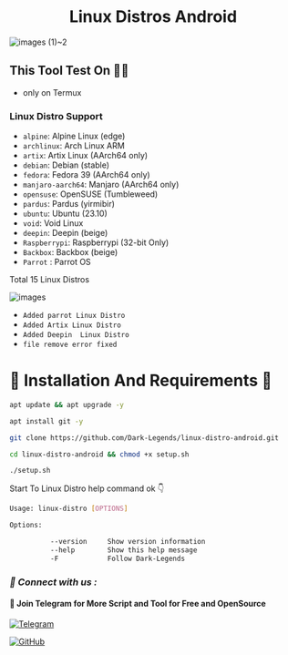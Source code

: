 <h1 align="center">Linux Distros Android</h1>


![images (1)~2](https://github.com/Dark-Legends/linux-distro-android/assets/142109781/a9b24308-95e9-429d-88eb-f21a69e2462d)

<h2>This Tool Test On 👨‍💻</h2>

- only on Termux

<h3>Linux Distro Support</h3>

* `alpine`: Alpine Linux (edge)
* `archlinux`: Arch Linux ARM
* `artix`: Artix Linux (AArch64 only)
* `debian`: Debian (stable)
* `fedora`: Fedora 39 (AArch64 only)
* `manjaro-aarch64`: Manjaro (AArch64 only)
* `opensuse`: OpenSUSE (Tumbleweed)
* `pardus`: Pardus (yirmibir)
* `ubuntu`: Ubuntu (23.10)
* `void`: Void Linux
* `deepin`: Deepin (beige)
* `Raspberrypi`: Raspberrypi (32-bit Only)
* `Backbox`: Backbox (beige)
* `Parrot` : Parrot OS 
<p>Total 15 Linux Distros</p>

![images](https://github.com/Dark-Legends/linux-distro-android/assets/142109781/68e6230f-1135-4aaf-958f-955c04c9a876)


- ` Added parrot Linux Distro `
- ` Added Artix Linux Distro `
- ` Added Deepin  Linux Distro `
- ` file remove error fixed `

<h1>🔰 Installation And Requirements 🔰</h1>


```bash
apt update && apt upgrade -y
```

```bash
apt install git -y
```


```bash
git clone https://github.com/Dark-Legends/linux-distro-android.git
```


```bash
cd linux-distro-android && chmod +x setup.sh
```


```bash
./setup.sh
```
<p>Start To Linux Distro help command ok 👇</p>

```bash
Usage: linux-distro [OPTIONS]

Options:

          --version     Show version information
          --help        Show this help message
          -F            Follow Dark-Legends
```

<h3><b><i>📡 Connect with us :</i></b></h3>


<h4>📢 Join Telegram for More Script and Tool for Free and OpenSource </h4>

[![Telegram](https://img.shields.io/badge/Telegram-Channel-blue?style=flat-square&logo=telegram)](https://t.me/CyberDarkLegends)

[![GitHub](https://img.shields.io/badge/GitHub-Profile-black?style=flat-square&logo=github)](https://github.com/Dark-Legends)
